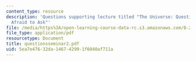 ```yaml
---
content_type: resource
description: 'Questions supporting lecture titled "The Universe: Questions You Were
  Afraid to Ask"'
file: /media/https%3A/open-learning-course-data-rc.s3.amazonaws.com/8-224-exploring-black-holes-general-relativity-astrophysics-spring-2003/5ea7e47632da146742991f6040af711a_questionsseminar2.pdf
file_type: application/pdf
resourcetype: Document
title: questionsseminar2.pdf
uid: 5ea7e476-32da-1467-4299-1f6040af711a
---
```


